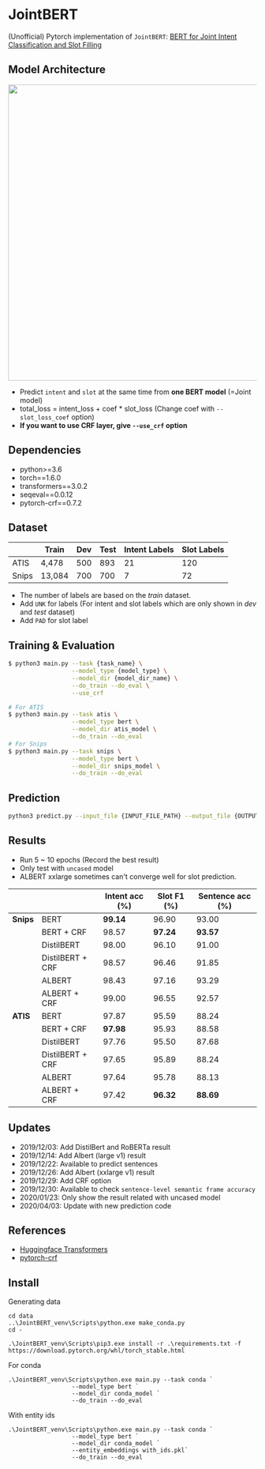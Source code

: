 # JointBERT

(Unofficial) Pytorch implementation of `JointBERT`: [BERT for Joint Intent Classification and Slot Filling](https://arxiv.org/abs/1902.10909)

## Model Architecture

<p float="left" align="center">
    <img width="600" src="https://user-images.githubusercontent.com/28896432/68875755-b2f92900-0746-11ea-8819-401d60e4185f.png" />  
</p>

- Predict `intent` and `slot` at the same time from **one BERT model** (=Joint model)
- total_loss = intent_loss + coef \* slot_loss (Change coef with `--slot_loss_coef` option)
- **If you want to use CRF layer, give `--use_crf` option**

## Dependencies

- python>=3.6
- torch==1.6.0
- transformers==3.0.2
- seqeval==0.0.12
- pytorch-crf==0.7.2

## Dataset

|       | Train  | Dev | Test | Intent Labels | Slot Labels |
| ----- | ------ | --- | ---- | ------------- | ----------- |
| ATIS  | 4,478  | 500 | 893  | 21            | 120         |
| Snips | 13,084 | 700 | 700  | 7             | 72          |

- The number of labels are based on the _train_ dataset.
- Add `UNK` for labels (For intent and slot labels which are only shown in _dev_ and _test_ dataset)
- Add `PAD` for slot label

## Training & Evaluation

```bash
$ python3 main.py --task {task_name} \
                  --model_type {model_type} \
                  --model_dir {model_dir_name} \
                  --do_train --do_eval \
                  --use_crf

# For ATIS
$ python3 main.py --task atis \
                  --model_type bert \
                  --model_dir atis_model \
                  --do_train --do_eval
# For Snips
$ python3 main.py --task snips \
                  --model_type bert \
                  --model_dir snips_model \
                  --do_train --do_eval
```

## Prediction

```bash
python3 predict.py --input_file {INPUT_FILE_PATH} --output_file {OUTPUT_FILE_PATH} --model_dir {SAVED_CKPT_PATH}
```

## Results

- Run 5 ~ 10 epochs (Record the best result)
- Only test with `uncased` model
- ALBERT xxlarge sometimes can't converge well for slot prediction.

|           |                  | Intent acc (%) | Slot F1 (%) | Sentence acc (%) |
| --------- | ---------------- | -------------- | ----------- | ---------------- |
| **Snips** | BERT             | **99.14**      | 96.90       | 93.00            |
|           | BERT + CRF       | 98.57          | **97.24**   | **93.57**        |
|           | DistilBERT       | 98.00          | 96.10       | 91.00            |
|           | DistilBERT + CRF | 98.57          | 96.46       | 91.85            |
|           | ALBERT           | 98.43          | 97.16       | 93.29            |
|           | ALBERT + CRF     | 99.00          | 96.55       | 92.57            |
| **ATIS**  | BERT             | 97.87          | 95.59       | 88.24            |
|           | BERT + CRF       | **97.98**      | 95.93       | 88.58            |
|           | DistilBERT       | 97.76          | 95.50       | 87.68            |
|           | DistilBERT + CRF | 97.65          | 95.89       | 88.24            |
|           | ALBERT           | 97.64          | 95.78       | 88.13            |
|           | ALBERT + CRF     | 97.42          | **96.32**   | **88.69**        |

## Updates

- 2019/12/03: Add DistilBert and RoBERTa result
- 2019/12/14: Add Albert (large v1) result
- 2019/12/22: Available to predict sentences
- 2019/12/26: Add Albert (xxlarge v1) result
- 2019/12/29: Add CRF option
- 2019/12/30: Available to check `sentence-level semantic frame accuracy`
- 2020/01/23: Only show the result related with uncased model
- 2020/04/03: Update with new prediction code

## References

- [Huggingface Transformers](https://github.com/huggingface/transformers)
- [pytorch-crf](https://github.com/kmkurn/pytorch-crf)

## Install

Generating data

```Terminal
cd data
..\JointBERT_venv\Scripts\python.exe make_conda.py
cd -
```

```Terminal
.\JointBERT_venv\Scripts\pip3.exe install -r .\requirements.txt -f https://download.pytorch.org/whl/torch_stable.html
```

For conda

```Terminal
.\JointBERT_venv\Scripts\python.exe main.py --task conda `
                  --model_type bert `
                  --model_dir conda_model `
                  --do_train --do_eval
```

With entity ids
```Terminal
.\JointBERT_venv\Scripts\python.exe main.py --task conda `
                  --model_type bert `
                  --model_dir conda_model `
                  --entity_embeddings with_ids.pkl`
                  --do_train --do_eval
```